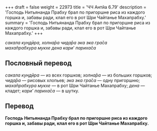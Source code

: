 +++
draft = false
weight = 22973
title = 'ЧЧ Антйа 6.79'
description = 'Господь Нитьянанда Прабху брал по пригоршне риса из каждого горшка и, забавы ради, клал его в рот Шри Чайтанье Махапрабху.'
summary = 'Господь Нитьянанда Прабху брал по пригоршне риса из каждого горшка и, забавы ради, клал его в рот Шри Чайтанье Махапрабху.'
+++

_сакала кун̣д̣ӣра,_ _холна̄ра чид̣а̄ра эка эка гра̄са  
маха̄прабхура мукхе дена кари_’ _париха̄са_

## Пословный перевод

_сакала_ _кун̣д̣ӣра_ — из всех горшков; _холна̄ра_ — из больших горшков; _чид̣а̄ра_ — рисовых хлопьев; _эка_ _эка_ _гра̄са_ — одну пригоршню; _маха̄прабхура_ _мукхе_ — в рот Шри Чайтанье Махапрабху; _дена_ — кладет; _кари’_ _париха̄са_ — в шутку.

## Перевод

**Господь Нитьянанда Прабху брал по пригоршне риса из каждого горшка и, забавы ради, клал его в рот Шри Чайтанье Махапрабху.**
